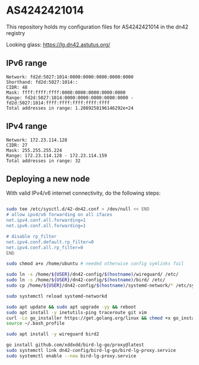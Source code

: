 # AS4242421014

This repository holds my configuration files for AS4242421014 in the dn42 registry

Looking glass: <https://lg.dn42.astutus.org/>

## IPv6 range

```text
Network: fd2d:5027:1014:0000:0000:0000:0000:0000
Shorthand: fd2d:5027:1014::
CIDR: 48
Mask: ffff:ffff:ffff:0000:0000:0000:0000:0000
Range: fd2d:5027:1014:0000:0000:0000:0000:0000 - fd2d:5027:1014:ffff:ffff:ffff:ffff:ffff
Total addresses in range: 1.2089258196146292e+24
```

## IPv4 range

```text
Network: 172.23.114.128
CIDR: 27
Mask: 255.255.255.224
Range: 172.23.114.128 - 172.23.114.159
Total addresses in range: 32
```

## Deploying a new node

With valid IPv4/v6 internet connectivity, do the following steps:

```bash

sudo tee /etc/sysctl.d/42-dn42.conf > /dev/null << END
# allow ipv4/v6 forwarding on all ifaces
net.ipv4.conf.all.forwarding=1
net.ipv6.conf.all.forwarding=1

# disable rp_filter
net.ipv4.conf.default.rp_filter=0
net.ipv4.conf.all.rp_filter=0
END

sudo chmod a+x /home/ubuntu # needed otherwise config symlinks fail

sudo ln -s /home/${USER}/dn42-config/$(hostname)/wireguard/ /etc/
sudo ln -s /home/${USER}/dn42-config/$(hostname)/bird/ /etc/
sudo cp /home/${USER}/dn42-config/$(hostname)/systemd-network/* /etc/systemd/network/

sudo systemctl reload systemd-networkd

sudo apt update && sudo apt upgrade -yy && reboot
sudo apt install -y inetutils-ping traceroute git vim
curl -Lo go_installer https://get.golang.org/linux && chmod +x go_installer && ./go_installer && rm go_installer
source ~/.bash_profile

sudo apt install -y wireguard bird2

go install github.com/xddxdd/bird-lg-go/proxy@latest
sudo systemctl link dn42-config/bird-lg-go/bird-lg-proxy.service
sudo systemctl enable --now bird-lg-proxy.service

```
